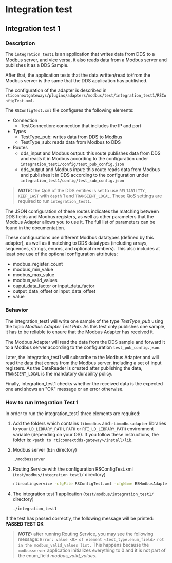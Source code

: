 # Integration test

## Integration test 1

### Description

The `integration_test1` is an application that writes data from DDS to a Modbus
server, and vice versa, it also reads data from a Modbus server and publishes
it as a DDS Sample.

After that, the application tests that the data written/read to/from the Modbus
server is the same that the DDS application has published.

The configuration of the adapter is described in
`rticonnextgateways/plugins/adapters/modbus/test/integration_test1/RSConfigTest.xml`.

The `RSConfigTest.xml` file configures the following elements:

* Connection
  * TestConnection: connection that includes the IP and port
* Types
  * TestType_pub: writes data from DDS to Modbus
  * TestType_sub: reads data from Modbus to DDS
* Routes
  * dds_input and Modbus output: this route publishes data from DDS and reads
    it in Modbus according to the configuration under
    `integration_test1/config/test_pub_config.json`
  * dds_output and Modbus input: this route reads data from Modbus and
    publishes it in DDS according to the configuration under
    `integration_test1/config/test_sub_config.json`

> **_NOTE:_**  the QoS of the DDS entities is set to use `RELIABILITY`,
> `KEEP_LAST` with `depth` 1 and `TRANSIENT_LOCAL`. These QoS settings are
> required to run `integration_test1`.

The JSON configuration of these routes indicates the matching between DDS
fields and Modbus registers, as well as other parameters that the Modbus
Adapter allows you to use it. The full list of parameters can be found in the
documentation.

These configurations use different Modbus datatypes (defined by this adapter),
as well as it matching to DDS datatypes (including arrays, sequences, strings,
enums, and optional members). This also includes at least one use of the
optional configuration attributes:

* modbus_register_count
* modbus_min_value
* modbus_max_value
* modbus_valid_values
* ouput_data_factor or input_data_factor
* output_data_offset or input_data_offset
* value

### Behavior

The integration_test1 will write one sample of the type *TestType_pub* using the
topic *Modbus Adapter Test Pub*. As this test only publishes one sample, it has
to be reliable to ensure that the Modbus Adapter has received it.

The Modbus Adapter will read the data from the DDS sample and forward it to
a Modbus server according to the configuration `test_pub_config.json`.

Later, the integration_test1 will subscribe to the Modbus Adapter and will read
the data that comes from the Modbus server, including a set of input registers.
As the DataReader is created after publishing the data, `TRANSIENT_LOCAL` is
the mandatory durability policy.

Finally, integration_test1 checks whether the received data is the expected one
and shows an "OK" message or an error otherwise.

### How to run Integration Test 1

In order to run the integration_test1 three elements are required:

1. Add the folders which contains `libmodbus` and `rtimodbusadapter` libraries to
your `LD_LIBRARY_PATH`, `PATH` or `RTI_LD_LIBRARY_PATH` environment variable
(depending on your OS). If you follow these instructions, the folder is:
`<path to rticonnextdds-gateway>/install/lib`.

1. Modbus server (`bin` directory)

    ```sh
    ./modbusserver
    ```

1. Routing Service with the configuration RSConfigTest.xml (`test/modbus/integration_test1/` directory)

    ```sh
    rtiroutingservice -cfgFile RSConfigTest.xml -cfgName RSModbusAdapterTest
    ```

1. The integration test 1 application (`test/modbus/integration_test1/` directory)

    ```sh
    ./integration_test1
    ```

If the test has passed correctly, the following message will be printed:
**PASSED TEST OK**

> **_NOTE:_** after running Routing Service, you may see the following message:
> ```Error: value <0> of element <test_type.enum_field> not in the modbus_valid_values list.```
> This happens because the `modbusserver` application initializes everything
> to 0 and it is not part of the enum_field *modbus_valid_values*.
